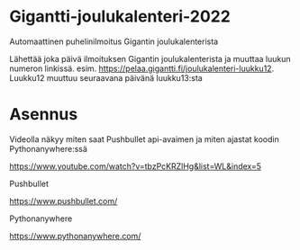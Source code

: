 # Gigantti-joulukalenteri-2022
Automaattinen puhelinilmoitus Gigantin joulukalenterista

Lähettää joka päivä ilmoituksen Gigantin joulukalenterista ja muuttaa luukun numeron linkissä.
esim. https://pelaa.gigantti.fi/joulukalenteri-luukku12. Luukku12 muuttuu seuraavana päivänä luukku13:sta

# Asennus
Videolla näkyy miten saat Pushbullet api-avaimen ja miten ajastat koodin Pythonanywhere:ssä

https://www.youtube.com/watch?v=tbzPcKRZlHg&list=WL&index=5

Pushbullet

https://www.pushbullet.com/

Pythonanywhere

https://www.pythonanywhere.com/
